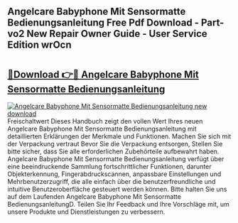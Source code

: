 ## Angelcare Babyphone Mit Sensormatte Bedienungsanleitung Free Pdf Download - Part-vo2 New Repair Owner Guide - User Service Edition wrOcn

# <h2><a href="http://df5m61h.blite.top/?on=Angelcare+Babyphone+Mit+Sensormatte+Bedienungsanleitung">🔗Download 👉🔴 Angelcare Babyphone Mit Sensormatte Bedienungsanleitung</a></h2>

[![Angelcare Babyphone Mit Sensormatte Bedienungsanleitung new download](https://i.imgur.com/lujVjoI.png)](http://df5m61h.blite.top/?on=Angelcare+Babyphone+Mit+Sensormatte+Bedienungsanleitung)
Freischaltwert Dieses Handbuch zeigt den vollen Wert Ihres neuen Angelcare Babyphone Mit Sensormatte Bedienungsanleitung mit detaillierten Erklärungen der Merkmale und Funktionen. Machen Sie sich mit der Verpackung vertraut Bevor Sie die Verpackung entsorgen, Stellen Sie bitte sicher, dass Sie alle erforderlichen Zubehörteile aufbewahrt haben. Angelcare Babyphone Mit Sensormatte Bedienungsanleitung verfügt über eine beeindruckende Sammlung fortschrittlicher Funktionen, darunter Objekterkennung, Fingerabdruckscannen, anpassbare Einstellungen und Mehrbenutzerzugriff, die alle einfach über die benutzerfreundliche und intuitive Benutzeroberfläche gesteuert werden können. Bitte halten Sie uns auf dem Laufenden Angelcare Babyphone Mit Sensormatte BedienungsanleitungD. Teilen Sie Ihr Feedback und Ihre Vorschläge mit, um unsere Produkte und Dienstleistungen zu verbessern.
